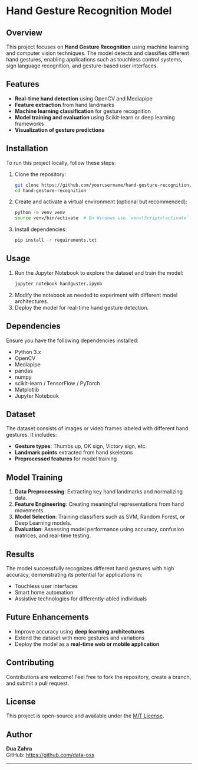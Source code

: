 # Hand Gesture Recognition Model

## Overview
This project focuses on **Hand Gesture Recognition** using machine learning and computer vision techniques. The model detects and classifies different hand gestures, enabling applications such as touchless control systems, sign language recognition, and gesture-based user interfaces.

## Features
- **Real-time hand detection** using OpenCV and Mediapipe
- **Feature extraction** from hand landmarks
- **Machine learning classification** for gesture recognition
- **Model training and evaluation** using Scikit-learn or deep learning frameworks
- **Visualization of gesture predictions**

## Installation
To run this project locally, follow these steps:

1. Clone the repository:
   ```sh
   git clone https://github.com/yourusername/hand-gesture-recognition.git
   cd hand-gesture-recognition
   ```

2. Create and activate a virtual environment (optional but recommended):
   ```sh
   python -m venv venv
   source venv/bin/activate  # On Windows use `venv\Scripts\activate`
   ```

3. Install dependencies:
   ```sh
   pip install -r requirements.txt
   ```

## Usage
1. Run the Jupyter Notebook to explore the dataset and train the model:
   ```sh
   jupyter notebook handguster.ipynb
   ```
2. Modify the notebook as needed to experiment with different model architectures.
3. Deploy the model for real-time hand gesture detection.

## Dependencies
Ensure you have the following dependencies installed:
- Python 3.x
- OpenCV
- Mediapipe
- pandas
- numpy
- scikit-learn / TensorFlow / PyTorch
- Matplotlib
- Jupyter Notebook

## Dataset
The dataset consists of images or video frames labeled with different hand gestures. It includes:
- **Gesture types**: Thumbs up, OK sign, Victory sign, etc.
- **Landmark points** extracted from hand skeletons
- **Preprocessed features** for model training

## Model Training
1. **Data Preprocessing**: Extracting key hand landmarks and normalizing data.
2. **Feature Engineering**: Creating meaningful representations from hand movements.
3. **Model Selection**: Training classifiers such as SVM, Random Forest, or Deep Learning models.
4. **Evaluation**: Assessing model performance using accuracy, confusion matrices, and real-time testing.

## Results
The model successfully recognizes different hand gestures with high accuracy, demonstrating its potential for applications in:
- Touchless user interfaces
- Smart home automation
- Assistive technologies for differently-abled individuals

## Future Enhancements
- Improve accuracy using **deep learning architectures**
- Extend the dataset with more gestures and variations
- Deploy the model as a **real-time web or mobile application**

## Contributing
Contributions are welcome! Feel free to fork the repository, create a branch, and submit a pull request.

## License
This project is open-source and available under the [MIT License](LICENSE).

## Author
**Dua Zahra**  
GitHub: https://github.com/data-oss

---


